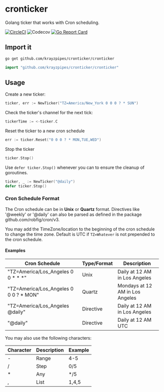 # cronticker
Golang ticker that works with Cron scheduling.

[![CircleCI](https://circleci.com/gh/circleci/circleci-docs.svg?style=shield)](https://circleci.com/gh/circleci/circleci-docs)
![Codecov](https://img.shields.io/codecov/c/github/krayzpipes/cronticker)
[![Go Report Card](https://goreportcard.com/badge/github.com/krayzpipes/cronticker)](https://goreportcard.com/report/github.com/krayzpipes/cronticker)
## Import it

```bash
go get github.com/krayzpipes/cronticker/cronticker
```

```go
import "github.com/krayzpipes/cronticker/cronticker"
```

## Usage

Create a new ticker:

```go
ticker, err := NewTicker("TZ=America/New_York 0 0 0 ? * SUN")
```

Check the ticker's channel for the next tick:

```go
tickerTime := <-ticker.C
```

Reset the ticker to a new cron schedule

```go
err := ticker.Reset("0 0 0 ? * MON,TUE,WED")
```

Stop the ticker
```go
ticker.Stop()
```

Use `defer ticker.Stop()` whenever you can to ensure the cleanup of goroutines.

```go
ticker, _ := NewTicker("@daily")
defer ticker.Stop()
```

### Cron Schedule Format
The Cron schedule can be in **Unix** or **Quartz** format. Directives like
'@weekly' or '@daily' can also be parsed as defined in the
package github.com/robfig/cron/v3.

You may add the TimeZone/location to the beginning of the cron schedule
to change the time zone. Default is UTC if `TZ=Whatever` is not prepended
to the cron schedule.

#### Examples
| Cron Schedule | Type/Format | Description |
|---------------|------|-------------|
|"TZ=America/Los_Angeles 0 0 * * *"|Unix|Daily at 12 AM in Los Angeles|
|"TZ=America/Los_Angeles 0 0 0 ? * MON"|Quartz|Mondays at 12 AM in Los Angeles|
|"TZ=America/Los_Angeles @daily"|Directive|Daily at 12 AM in Los Angeles|
|"@daily"|Directive|Daily at 12 AM UTC|

You may also use the following characters:

| Character | Description | Example |
|-----------|-------------|---------|
|-|Range|4-5|
|/|Step|0/5|
|*|Any|*/5|
|,|List|1,4,5|